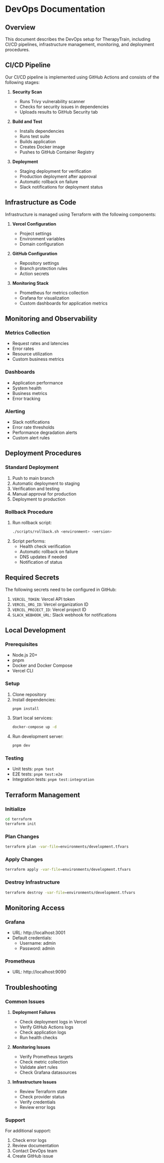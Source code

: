 # DevOps Documentation

## Overview

This document describes the DevOps setup for TherapyTrain, including CI/CD pipelines, infrastructure management, monitoring, and deployment procedures.

## CI/CD Pipeline

Our CI/CD pipeline is implemented using GitHub Actions and consists of the following stages:

1. **Security Scan**
   - Runs Trivy vulnerability scanner
   - Checks for security issues in dependencies
   - Uploads results to GitHub Security tab

2. **Build and Test**
   - Installs dependencies
   - Runs test suite
   - Builds application
   - Creates Docker image
   - Pushes to GitHub Container Registry

3. **Deployment**
   - Staging deployment for verification
   - Production deployment after approval
   - Automatic rollback on failure
   - Slack notifications for deployment status

## Infrastructure as Code

Infrastructure is managed using Terraform with the following components:

1. **Vercel Configuration**
   - Project settings
   - Environment variables
   - Domain configuration

2. **GitHub Configuration**
   - Repository settings
   - Branch protection rules
   - Action secrets

3. **Monitoring Stack**
   - Prometheus for metrics collection
   - Grafana for visualization
   - Custom dashboards for application metrics

## Monitoring and Observability

### Metrics Collection
- Request rates and latencies
- Error rates
- Resource utilization
- Custom business metrics

### Dashboards
- Application performance
- System health
- Business metrics
- Error tracking

### Alerting
- Slack notifications
- Error rate thresholds
- Performance degradation alerts
- Custom alert rules

## Deployment Procedures

### Standard Deployment
1. Push to main branch
2. Automatic deployment to staging
3. Verification and testing
4. Manual approval for production
5. Deployment to production

### Rollback Procedure
1. Run rollback script:
   ```bash
   ./scripts/rollback.sh <environment> <version>
   ```
2. Script performs:
   - Health check verification
   - Automatic rollback on failure
   - DNS updates if needed
   - Notification of status

## Required Secrets

The following secrets need to be configured in GitHub:

1. `VERCEL_TOKEN`: Vercel API token
2. `VERCEL_ORG_ID`: Vercel organization ID
3. `VERCEL_PROJECT_ID`: Vercel project ID
4. `SLACK_WEBHOOK_URL`: Slack webhook for notifications

## Local Development

### Prerequisites
- Node.js 20+
- pnpm
- Docker and Docker Compose
- Vercel CLI

### Setup
1. Clone repository
2. Install dependencies:
   ```bash
   pnpm install
   ```
3. Start local services:
   ```bash
   docker-compose up -d
   ```
4. Run development server:
   ```bash
   pnpm dev
   ```

### Testing
- Unit tests: `pnpm test`
- E2E tests: `pnpm test:e2e`
- Integration tests: `pnpm test:integration`

## Terraform Management

### Initialize
```bash
cd terraform
terraform init
```

### Plan Changes
```bash
terraform plan -var-file=environments/development.tfvars
```

### Apply Changes
```bash
terraform apply -var-file=environments/development.tfvars
```

### Destroy Infrastructure
```bash
terraform destroy -var-file=environments/development.tfvars
```

## Monitoring Access

### Grafana
- URL: http://localhost:3001
- Default credentials:
  - Username: admin
  - Password: admin

### Prometheus
- URL: http://localhost:9090

## Troubleshooting

### Common Issues

1. **Deployment Failures**
   - Check deployment logs in Vercel
   - Verify GitHub Actions logs
   - Check application logs
   - Run health checks

2. **Monitoring Issues**
   - Verify Prometheus targets
   - Check metric collection
   - Validate alert rules
   - Check Grafana datasources

3. **Infrastructure Issues**
   - Review Terraform state
   - Check provider status
   - Verify credentials
   - Review error logs

### Support

For additional support:
1. Check error logs
2. Review documentation
3. Contact DevOps team
4. Create GitHub issue 